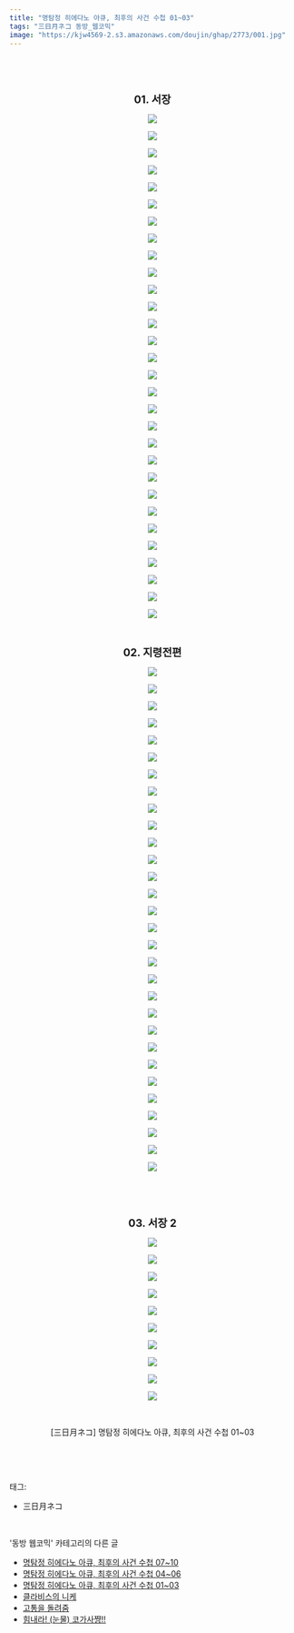 ```yaml
---
title: "명탐정 히에다노 아큐, 최후의 사건 수첩 01~03"
tags: "三日月ネコ 동방_웹코믹"
image: "https://kjw4569-2.s3.amazonaws.com/doujin/ghap/2773/001.jpg"
---
```

<div class="article">
<p style="text-align: center; clear: none; float: none;"><br/></p>
<p style="text-align: center; clear: none; float: none;"><b><br/></b></p>
<p style="text-align: center; clear: none; float: none;"><b><span style="font-size: 14pt;">01. 서장</span></b></p>
<p style="text-align: center; clear: none; float: none;"><img src="{{ site.imgserver9 }}/ghap/2773/001.jpg"/></p>
<p style="text-align: center; clear: none; float: none;"><img src="{{ site.imgserver9 }}/ghap/2773/002.jpg"/></p>
<p style="text-align: center; clear: none; float: none;"><img src="{{ site.imgserver9 }}/ghap/2773/003.jpg"/></p>
<p style="text-align: center; clear: none; float: none;"><img src="{{ site.imgserver9 }}/ghap/2773/004.jpg"/></p>
<p style="text-align: center; clear: none; float: none;"><img src="{{ site.imgserver9 }}/ghap/2773/005.jpg"/></p>
<p style="text-align: center; clear: none; float: none;"><img src="{{ site.imgserver9 }}/ghap/2773/006.jpg"/></p>
<p style="text-align: center; clear: none; float: none;"><img src="{{ site.imgserver9 }}/ghap/2773/007.jpg"/></p>
<p style="text-align: center; clear: none; float: none;"><img src="{{ site.imgserver9 }}/ghap/2773/008.jpg"/></p>
<p style="text-align: center; clear: none; float: none;"><img src="{{ site.imgserver9 }}/ghap/2773/009.jpg"/></p>
<p style="text-align: center; clear: none; float: none;"><img src="{{ site.imgserver9 }}/ghap/2773/010.jpg"/></p>
<p style="text-align: center; clear: none; float: none;"><img src="{{ site.imgserver9 }}/ghap/2773/011.jpg"/></p>
<p style="text-align: center; clear: none; float: none;"><img src="{{ site.imgserver9 }}/ghap/2773/012.jpg"/></p>
<p style="text-align: center; clear: none; float: none;"><img src="{{ site.imgserver9 }}/ghap/2773/013.jpg"/></p>
<p style="text-align: center; clear: none; float: none;"><img src="{{ site.imgserver9 }}/ghap/2773/014.jpg"/></p>
<p style="text-align: center; clear: none; float: none;"><img src="{{ site.imgserver9 }}/ghap/2773/015.jpg"/></p>
<p style="text-align: center; clear: none; float: none;"><img src="{{ site.imgserver9 }}/ghap/2773/016.jpg"/></p>
<p style="text-align: center; clear: none; float: none;"><img src="{{ site.imgserver9 }}/ghap/2773/017.jpg"/></p>
<p style="text-align: center; clear: none; float: none;"><img src="{{ site.imgserver9 }}/ghap/2773/018.jpg"/></p>
<p style="text-align: center; clear: none; float: none;"><img src="{{ site.imgserver9 }}/ghap/2773/019.jpg"/></p>
<p style="text-align: center; clear: none; float: none;"><img src="{{ site.imgserver9 }}/ghap/2773/020.jpg"/></p>
<p style="text-align: center; clear: none; float: none;"><img src="{{ site.imgserver9 }}/ghap/2773/021.jpg"/></p>
<p style="text-align: center; clear: none; float: none;"><img src="{{ site.imgserver9 }}/ghap/2773/022.jpg"/></p>
<p style="text-align: center; clear: none; float: none;"><img src="{{ site.imgserver9 }}/ghap/2773/023.jpg"/></p>
<p style="text-align: center; clear: none; float: none;"><img src="{{ site.imgserver9 }}/ghap/2773/024.jpg"/></p>
<p style="text-align: center; clear: none; float: none;"><img src="{{ site.imgserver9 }}/ghap/2773/025.jpg"/></p>
<p style="text-align: center; clear: none; float: none;"><img src="{{ site.imgserver9 }}/ghap/2773/026.jpg"/></p>
<p style="text-align: center; clear: none; float: none;"><img src="{{ site.imgserver9 }}/ghap/2773/027.jpg"/></p>
<p style="text-align: center; clear: none; float: none;"><img src="{{ site.imgserver9 }}/ghap/2773/028.jpg"/></p>
<p style="text-align: center; clear: none; float: none;"><img src="{{ site.imgserver9 }}/ghap/2773/029.jpg"/></p>
<p style="text-align: center; clear: none; float: none;"><img src="{{ site.imgserver9 }}/ghap/2773/030.jpg"/></p>
<p style="text-align: center; clear: none; float: none;"><br/></p>
<p style="text-align: center; clear: none; float: none;"><span style="font-size: 14pt;"><b>02. 지령전편</b></span></p>
<p style="text-align: center; clear: none; float: none;"><img src="{{ site.imgserver9 }}/ghap/2773/031.jpg"/></p>
<p style="text-align: center; clear: none; float: none;"><img src="{{ site.imgserver9 }}/ghap/2773/032.jpg"/></p>
<p style="text-align: center; clear: none; float: none;"><img src="{{ site.imgserver9 }}/ghap/2773/033.jpg"/></p>
<p style="text-align: center; clear: none; float: none;"><img src="{{ site.imgserver9 }}/ghap/2773/034.jpg"/></p>
<p style="text-align: center; clear: none; float: none;"><img src="{{ site.imgserver9 }}/ghap/2773/035.jpg"/></p>
<p style="text-align: center; clear: none; float: none;"><img src="{{ site.imgserver9 }}/ghap/2773/036.jpg"/></p>
<p style="text-align: center; clear: none; float: none;"><img src="{{ site.imgserver9 }}/ghap/2773/037.jpg"/></p>
<p style="text-align: center; clear: none; float: none;"><img src="{{ site.imgserver9 }}/ghap/2773/038.jpg"/></p>
<p style="text-align: center; clear: none; float: none;"><img src="{{ site.imgserver9 }}/ghap/2773/039.jpg"/></p>
<p style="text-align: center; clear: none; float: none;"><img src="{{ site.imgserver9 }}/ghap/2773/040.jpg"/></p>
<p style="text-align: center; clear: none; float: none;"><img src="{{ site.imgserver9 }}/ghap/2773/041.jpg"/></p>
<p style="text-align: center; clear: none; float: none;"><img src="{{ site.imgserver9 }}/ghap/2773/042.jpg"/></p>
<p style="text-align: center; clear: none; float: none;"><img src="{{ site.imgserver9 }}/ghap/2773/043.jpg"/></p>
<p style="text-align: center; clear: none; float: none;"><img src="{{ site.imgserver9 }}/ghap/2773/044.jpg"/></p>
<p style="text-align: center; clear: none; float: none;"><img src="{{ site.imgserver9 }}/ghap/2773/045.jpg"/></p>
<p style="text-align: center; clear: none; float: none;"><img src="{{ site.imgserver9 }}/ghap/2773/046.jpg"/></p>
<p style="text-align: center; clear: none; float: none;"><img src="{{ site.imgserver9 }}/ghap/2773/047.jpg"/></p>
<p style="text-align: center; clear: none; float: none;"><img src="{{ site.imgserver9 }}/ghap/2773/048.jpg"/></p>
<p style="text-align: center; clear: none; float: none;"><img src="{{ site.imgserver9 }}/ghap/2773/049.jpg"/></p>
<p style="text-align: center; clear: none; float: none;"><img src="{{ site.imgserver9 }}/ghap/2773/050.jpg"/></p>
<p style="text-align: center; clear: none; float: none;"><img src="{{ site.imgserver9 }}/ghap/2773/051.jpg"/></p>
<p style="text-align: center; clear: none; float: none;"><img src="{{ site.imgserver9 }}/ghap/2773/052.jpg"/></p>
<p style="text-align: center; clear: none; float: none;"><img src="{{ site.imgserver9 }}/ghap/2773/053.jpg"/></p>
<p style="text-align: center; clear: none; float: none;"><img src="{{ site.imgserver9 }}/ghap/2773/054.jpg"/></p>
<p style="text-align: center; clear: none; float: none;"><img src="{{ site.imgserver9 }}/ghap/2773/055.jpg"/></p>
<p style="text-align: center; clear: none; float: none;"><img src="{{ site.imgserver9 }}/ghap/2773/056.jpg"/></p>
<p style="text-align: center; clear: none; float: none;"><img src="{{ site.imgserver9 }}/ghap/2773/057.jpg"/></p>
<p style="text-align: center; clear: none; float: none;"><img src="{{ site.imgserver9 }}/ghap/2773/058.jpg"/></p>
<p style="text-align: center; clear: none; float: none;"><img src="{{ site.imgserver9 }}/ghap/2773/059.jpg"/></p>
<p style="text-align: center; clear: none; float: none;"><img src="{{ site.imgserver9 }}/ghap/2773/060.jpg"/></p>
<p style="text-align: center; clear: none; float: none;"><br/></p>
<p style="text-align: center; clear: none; float: none;"><br/></p>
<p style="text-align: center; clear: none; float: none;"><b><span style="font-size: 14pt;">03. 서장 2</span></b></p>
<p style="text-align: center; clear: none; float: none;"></p>
<p style="text-align: center; clear: none; float: none;"><img src="{{ site.imgserver9 }}/ghap/2773/061.jpg"/></p>
<p style="text-align: center; clear: none; float: none;"><img src="{{ site.imgserver9 }}/ghap/2773/062.jpg"/></p>
<p style="text-align: center; clear: none; float: none;"><img src="{{ site.imgserver9 }}/ghap/2773/063.jpg"/></p>
<p style="text-align: center; clear: none; float: none;"><img src="{{ site.imgserver9 }}/ghap/2773/064.jpg"/></p>
<p style="text-align: center; clear: none; float: none;"><img src="{{ site.imgserver9 }}/ghap/2773/065.jpg"/></p>
<p style="text-align: center; clear: none; float: none;"><img src="{{ site.imgserver9 }}/ghap/2773/066.jpg"/></p>
<p style="text-align: center; clear: none; float: none;"><img src="{{ site.imgserver9 }}/ghap/2773/067.jpg"/></p>
<p style="text-align: center; clear: none; float: none;"><img src="{{ site.imgserver9 }}/ghap/2773/068.jpg"/></p>
<p style="text-align: center; clear: none; float: none;"><img src="{{ site.imgserver9 }}/ghap/2773/069.jpg"/></p>
<p style="text-align: center; clear: none; float: none;"><img src="{{ site.imgserver9 }}/ghap/2773/070.jpg"/></p>
<p style="text-align: center; clear: none; float: none;"><br/></p>
<p style="text-align: center; clear: none; float: none;">[三日月ネコ] 명탐정 히에다노 아큐, 최후의 사건 수첩 01~03</p>
<p><br/></p>
</div><br/>
<div class="tagTrail">
<p>태그: </p>
<ul>
<li>三日月ネコ</li>
</ul>
</div><br/>
<div class="another">
<p>'동방 웹코믹' 카테고리의 다른 글</p>
<ul>
<li><a href="/ghap_2775">명탐정 히에다노 아큐, 최후의 사건 수첩 07~10</a></li>
<li><a href="/ghap_2774">명탐정 히에다노 아큐, 최후의 사건 수첩 04~06</a></li>
<li><a href="/ghap_2773">명탐정 히에다노 아큐, 최후의 사건 수첩 01~03</a></li>
<li><a href="/ghap_2756">클라비스의 니케</a></li>
<li><a href="/ghap_2730">고통을 돌려줌</a></li>
<li><a href="/ghap_2690">힘내라! (눈물) 코가사쨩!!</a></li>
</ul>
</div><br/>
<div class="cb_module cb_fluid">
<div class="cb_wrt cb_profile">
</div><!-- commentList close -->
</div><br/>

